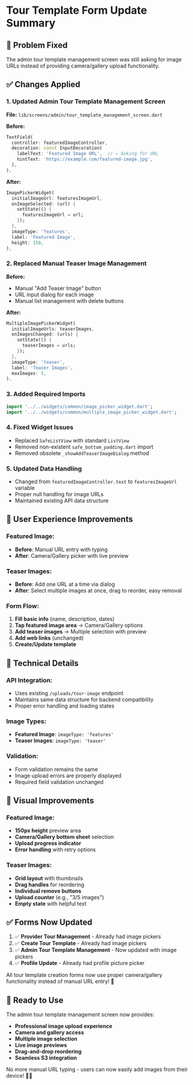 # Tour Template Form Update Summary

## 🚨 Problem Fixed
The admin tour template management screen was still asking for image URLs instead of providing camera/gallery upload functionality.

## ✅ Changes Applied

### 1. Updated Admin Tour Template Management Screen
**File:** `lib/screens/admin/tour_template_management_screen.dart`

**Before:**
```dart
TextField(
  controller: featuredImageController,
  decoration: const InputDecoration(
    labelText: 'Featured Image URL',  // ← Asking for URL
    hintText: 'https://example.com/featured-image.jpg',
  ),
),
```

**After:**
```dart
ImagePickerWidget(
  initialImageUrl: featuresImageUrl,
  onImageSelected: (url) {
    setState(() {
      featuresImageUrl = url;
    });
  },
  imageType: 'features',
  label: 'Featured Image',
  height: 150,
),
```

### 2. Replaced Manual Teaser Image Management

**Before:**
- Manual "Add Teaser Image" button
- URL input dialog for each image
- Manual list management with delete buttons

**After:**
```dart
MultipleImagePickerWidget(
  initialImageUrls: teaserImages,
  onImagesChanged: (urls) {
    setState(() {
      teaserImages = urls;
    });
  },
  imageType: 'teaser',
  label: 'Teaser Images',
  maxImages: 5,
),
```

### 3. Added Required Imports
```dart
import '../../widgets/common/image_picker_widget.dart';
import '../../widgets/common/multiple_image_picker_widget.dart';
```

### 4. Fixed Widget Issues
- Replaced `SafeListView` with standard `ListView`
- Removed non-existent `safe_bottom_padding.dart` import
- Removed obsolete `_showAddTeaserImageDialog` method

### 5. Updated Data Handling
- Changed from `featuredImageController.text` to `featuresImageUrl` variable
- Proper null handling for image URLs
- Maintained existing API data structure

## 🎯 User Experience Improvements

### Featured Image:
- **Before**: Manual URL entry with typing
- **After**: Camera/Gallery picker with live preview

### Teaser Images:
- **Before**: Add one URL at a time via dialog
- **After**: Select multiple images at once, drag to reorder, easy removal

### Form Flow:
1. **Fill basic info** (name, description, dates)
2. **Tap featured image area** → Camera/Gallery options
3. **Add teaser images** → Multiple selection with preview
4. **Add web links** (unchanged)
5. **Create/Update template**

## 🔧 Technical Details

### API Integration:
- Uses existing `/uploads/tour-image` endpoint
- Maintains same data structure for backend compatibility
- Proper error handling and loading states

### Image Types:
- **Featured Image**: `imageType: 'features'`
- **Teaser Images**: `imageType: 'teaser'`

### Validation:
- Form validation remains the same
- Image upload errors are properly displayed
- Required field validation unchanged

## 🎨 Visual Improvements

### Featured Image:
- **150px height** preview area
- **Camera/Gallery bottom sheet** selection
- **Upload progress indicator**
- **Error handling** with retry options

### Teaser Images:
- **Grid layout** with thumbnails
- **Drag handles** for reordering
- **Individual remove buttons**
- **Upload counter** (e.g., "3/5 images")
- **Empty state** with helpful text

## ✅ Forms Now Updated

1. ✅ **Provider Tour Management** - Already had image pickers
2. ✅ **Create Tour Template** - Already had image pickers  
3. ✅ **Admin Tour Template Management** - Now updated with image pickers
4. ✅ **Profile Update** - Already had profile picture picker

All tour template creation forms now use proper camera/gallery functionality instead of manual URL entry! 🎉

## 🚀 Ready to Use

The admin tour template management screen now provides:
- **Professional image upload experience**
- **Camera and gallery access**
- **Multiple image selection**
- **Live image previews**
- **Drag-and-drop reordering**
- **Seamless S3 integration**

No more manual URL typing - users can now easily add images from their device! 📸✨